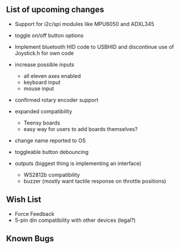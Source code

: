 ## List of upcoming changes 

- Support for i2c/spi modules like MPU6050 and ADXL345

- toggle on/off button options

- Implement bluetooth HID code to USBHID and discontinue use of Joystick.h for own code

- increase possible inputs
    - all eleven axes enabled
    - keyboard input
    - mouse input

- confirmed rotary encoder support

- expanded compatibility
    - Teensy boards
    - easy way for users to add boards themselves?

- change name reported to OS
- toggleable button debouncing

- outputs (biggest thing is implementing an interface)
    - WS2812b compatibility 
    - buzzer (mostly want tactile response on throttle positions)



## Wish List 

- Force Feedback
- 5-pin din compatibility with other devices (legal?)


## Known Bugs
